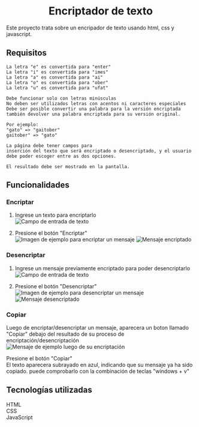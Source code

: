 <h1 align="center">Encriptador de texto</h1>

Este proyecto trata sobre un encripador de texto usando html, css y javascript.

## Requisitos
    La letra "e" es convertida para "enter"
    La letra "i" es convertida para "imes"
    La letra "a" es convertida para "ai"
    La letra "o" es convertida para "ober"
    La letra "u" es convertida para "ufat"

    Debe funcionar solo con letras minúsculas
    No deben ser utilizados letras con acentos ni caracteres especiales
    Debe ser posible convertir una palabra para la versión encriptada también devolver una palabra encriptada para su versión original.

    Por ejemplo:
    "gato" => "gaitober"
    gaitober" => "gato"

    La página debe tener campos para
    inserción del texto que será encriptado o desencriptado, y el usuario debe poder escoger entre as dos opciones.

    El resultado debe ser mostrado en la pantalla.

## Funcionalidades
### Encriptar
1. Ingrese un texto para encriptarlo  
    ![Campo de entrada de texto](https://github.com/user-attachments/assets/c95c5b51-ea5a-46dc-b12c-5f9776035403)

2. Presione el botón "Encriptar"
    ![Imagen de ejemplo para encriptar un mensaje](https://github.com/user-attachments/assets/fdba1af5-9f2a-4644-b3ef-35f93348dc1c)
    ![Mensaje encriptado](https://github.com/user-attachments/assets/be426ede-2655-4026-91b0-da8c7148c21f)

### Desencriptar
1. Ingrese un mensaje previamente encriptado para poder desencriptarlo  
    ![Campo de entrada de texto](https://github.com/user-attachments/assets/d0310abb-1f3f-48df-ac7d-f1e98c28ddd5)

2. Presione el botón "Desencriptar"  
   ![Imagen de ejemplo para desencriptar un mensaje](https://github.com/user-attachments/assets/0c1d9539-2cb7-4ebb-a58f-abe8a954d9fb)
   ![Mensaje desencriptado](https://github.com/user-attachments/assets/79af31b5-99e9-48da-a537-3a56fdb2e285)

### Copiar 
Luego de encriptar/desencriptar un mensaje, aparecera un boton llamado "Copiar" debajo del resultado de su proceso de encriptación/desencriptación  
   ![Mensaje de ejemplo luego de su encriptación](https://github.com/user-attachments/assets/3b7ba2d4-e83d-441d-abd9-77b4e160ace6)

Presione el botón "Copiar"  
El texto aparecera subrayado en azul, indicando que su mensaje ya ha sido copiado. puede comprobarlo con la combinación de teclas "windows + v"


## Tecnologías utilizadas
HTML  
CSS  
JavaScript  
